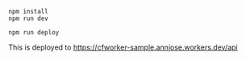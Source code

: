 ```
npm install
npm run dev
```

```
npm run deploy
```

This is deployed to https://cfworker-sample.annjose.workers.dev/api
